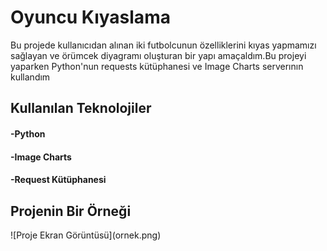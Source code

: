 <h1>Oyuncu Kıyaslama</h1>

<p>Bu projede kullanıcıdan alınan iki futbolcunun özelliklerini kıyas yapmamızı sağlayan ve örümcek diyagramı oluşturan bir yapı amaçaldım.Bu projeyi yaparken Python'nun requests kütüphanesi ve Image Charts serverının kullandım</p>
<h2>Kullanılan Teknolojiler</h2>
<h4>-Python</h4>
<h4>-Image Charts</h4>
<h4>-Request Kütüphanesi</h4>
<h2>Projenin Bir Örneği</h2>
![Proje Ekran Görüntüsü](ornek.png)


